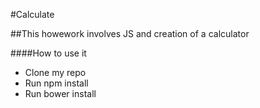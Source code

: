 #Calculate

##This howework involves JS and creation of a calculator

####How to use it
- Clone my repo
- Run npm install
- Run bower install
